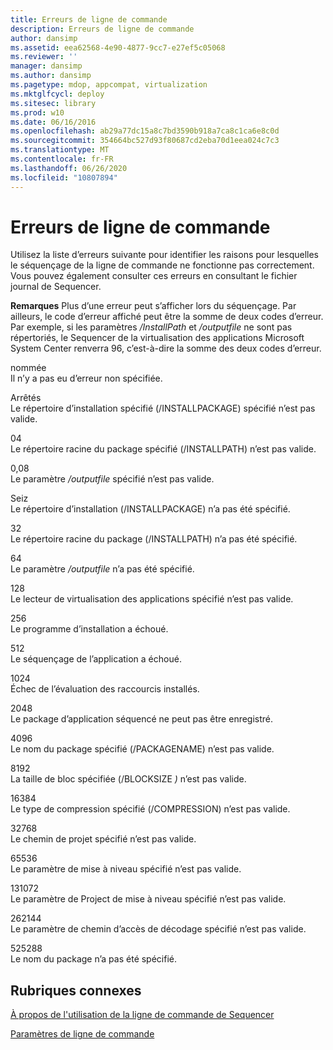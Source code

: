 ```yaml
---
title: Erreurs de ligne de commande
description: Erreurs de ligne de commande
author: dansimp
ms.assetid: eea62568-4e90-4877-9cc7-e27ef5c05068
ms.reviewer: ''
manager: dansimp
ms.author: dansimp
ms.pagetype: mdop, appcompat, virtualization
ms.mktglfcycl: deploy
ms.sitesec: library
ms.prod: w10
ms.date: 06/16/2016
ms.openlocfilehash: ab29a77dc15a8c7bd3590b918a7ca8c1ca6e8c0d
ms.sourcegitcommit: 354664bc527d93f80687cd2eba70d1eea024c7c3
ms.translationtype: MT
ms.contentlocale: fr-FR
ms.lasthandoff: 06/26/2020
ms.locfileid: "10807894"
---
```

# Erreurs de ligne de commande


Utilisez la liste d’erreurs suivante pour identifier les raisons pour lesquelles le séquençage de la ligne de commande ne fonctionne pas correctement. Vous pouvez également consulter ces erreurs en consultant le fichier journal de Sequencer.

**Remarques**  Plus d’une erreur peut s’afficher lors du séquençage. Par ailleurs, le code d’erreur affiché peut être la somme de deux codes d’erreur. Par exemple, si les paramètres */InstallPath* et */outputfile* ne sont pas répertoriés, le Sequencer de la virtualisation des applications Microsoft System Center renverra 96, c’est-à-dire la somme des deux codes d’erreur.

 

<a href="" id="01"></a>nommée  
Il n’y a pas eu d’erreur non spécifiée.

<a href="" id="02"></a>Arrêtés  
Le répertoire d’installation spécifié (/INSTALLPACKAGE) spécifié n’est pas valide.

<a href="" id="04"></a>04  
Le répertoire racine du package spécifié (/INSTALLPATH) n’est pas valide.

<a href="" id="08"></a>0,08  
Le paramètre */outputfile* spécifié n’est pas valide.

<a href="" id="16"></a>Seiz  
Le répertoire d’installation (/INSTALLPACKAGE) n’a pas été spécifié.

<a href="" id="32"></a>32  
Le répertoire racine du package (/INSTALLPATH) n’a pas été spécifié.

<a href="" id="64"></a>64  
Le paramètre */outputfile* n’a pas été spécifié.

<a href="" id="128"></a>128  
Le lecteur de virtualisation des applications spécifié n’est pas valide.

<a href="" id="256"></a>256  
Le programme d’installation a échoué.

<a href="" id="512"></a>512  
Le séquençage de l’application a échoué.

<a href="" id="1024"></a>1024  
Échec de l’évaluation des raccourcis installés.

<a href="" id="2048"></a>2048  
Le package d’application séquencé ne peut pas être enregistré.

<a href="" id="4096"></a>4096  
Le nom du package spécifié (/PACKAGENAME) n’est pas valide.

<a href="" id="8192"></a>8192  
La taille de bloc spécifiée (/BLOCKSIZE <em> ) </em> n’est pas valide.

<a href="" id="16384"></a>16384  
Le type de compression spécifié (/COMPRESSION) n’est pas valide.

<a href="" id="32768"></a>32768  
Le chemin de projet spécifié n’est pas valide.

<a href="" id="65536"></a>65536  
Le paramètre de mise à niveau spécifié n’est pas valide.

<a href="" id="131072"></a>131072  
Le paramètre de Project de mise à niveau spécifié n’est pas valide.

<a href="" id="262144"></a>262144  
Le paramètre de chemin d’accès de décodage spécifié n’est pas valide.

<a href="" id="525288"></a>525288  
Le nom du package n’a pas été spécifié.

## Rubriques connexes


[À propos de l'utilisation de la ligne de commande de Sequencer](about-using-the-sequencer-command-line.md)

[Paramètres de ligne de commande](command-line-parameters.md)

 

 





